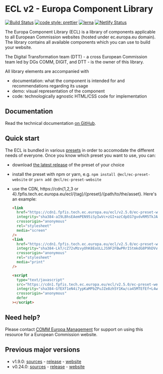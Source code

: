 # ECL v2 - Europa Component Library

[![Build Status](https://drone.fpfis.eu/api/badges/ec-europa/europa-component-library/status.svg)](https://drone.fpfis.eu/ec-europa/europa-component-library)
[![code style: prettier](https://img.shields.io/badge/code_style-prettier-ff69b4.svg?style=flat-square)](https://github.com/prettier/prettier)
[![lerna](https://img.shields.io/badge/maintained%20with-lerna-cc00ff.svg)](https://lernajs.io/)
[![Netlify Status](https://api.netlify.com/api/v1/badges/adff9a95-45f4-411e-a148-fef1211ac9ed/deploy-status)](https://app.netlify.com/sites/europa-component-library/deploys)

The Europa Component Library (ECL) is a library of components applicable to all European Commission websites (hosted under ec.europa.eu domain). The library contains all available components which you can use to build your website.

The Digital Transformation team (DTT) - a cross European Commission team led by DGs COMM, DIGIT, and DTT - is the owner of this library.

All library elements are accompanied with

- documentation: what the component is intended for and recommendations regarding its usage
- demo: visual representation of the component
- code: technologically agnostic HTML/CSS code for implementation

## Documentation

Read the technical documentation [on GitHub](docs/README.md).

## Quick start

The ECL is bundled in various [presets](docs/06-presets.md) in order to accomodate the different needs of everyone. Once you know which preset you want to use, you can:

- download [the latest release](https://github.com/ec-europa/europa-component-library/releases/latest) of the preset of your choice
- install the preset with npm or yarn, e.g. `npm install @ecl/ec-preset-website` or `yarn add @ecl/ec-preset-website`
- use the CDN, https://cdn{1,2,3 or 4}.fpfis.tech.ec.europa.eu/ecl/{tag}/{preset}/{path/to/the/asset}. Here's an example:

  ```html
  <link
    href="https://cdn1.fpfis.tech.ec.europa.eu/ecl/v2.5.0/ec-preset-website/styles/ecl-ec-preset-website.css"
    integrity="sha384-aI9LBhsEAemPEN95iSyIwVc+zGI+azCdpEG7gvdvRM5TkJAV5nConFVuedV2Ncz3 sha512-z3f+M/Z5MA5LKsHDf5e5BVIzzcvletYZPdK3eCtCdX8TYuSR0g/zG8oyvPHbcPrNN5JkHUThtPiG0ieUljpemA=="
    crossorigin="anonymous"
    rel="stylesheet"
    media="screen"
  />
  <link
    href="https://cdn1.fpfis.tech.ec.europa.eu/ecl/v2.5.0/ec-preset-website/styles/ecl-ec-preset-website-print.css"
    integrity="sha384-LkT/cZ72vMzvyOhK8EoULLJS9F2FBwPRrIStmkdG8P9hDVvf4aJseT3gSRFw+fhL sha512-DvcIM+EPDoLtDkXdkJ/BGL8sTDYE5xgVo7uIhXO7BdppDvRJ00VsGmeaIbRqOpG9PxXrxPK9o7m87+gsZSo4Vw=="
    crossorigin="anonymous"
    rel="stylesheet"
    media="print"
  />
  ```

  ```html
  <script
    type="text/javascript"
    src="https://cdn1.fpfis.tech.ec.europa.eu/ecl/v2.5.0/ec-preset-website/scripts/ecl-ec-preset-website.js"
    integrity="sha384-GfEXf1eN4i7ypKaMPbZPuJZe8zh5Y1Kw/ca45MTEfEf+L4wgqSPEh5ODdtuFllu7 sha512-rvqAl+AzdaZdBsHFdpi8UX7rgYZynprRLuxJRV+ZPe0ixvAvlTtpFRnaSoyNFB3NIkD3ly5n0bb9Qxvv7uBKsQ=="
    crossorigin="anonymous"
    defer
  ></script>
  ```

## Need help?

Please contact [COMM Europa Management](mailto:Europamanagement@ec.europa.eu) for support on using this resource for a European Commission website.

## Previous major versions

- v1.9.0: [sources](https://github.com/ec-europa/europa-component-library/tree/v1) - [release](https://github.com/ec-europa/europa-component-library/releases/tag/v1.9.0) - [website](https://v1--europa-component-library.netlify.com/)
- v0.24.0: [sources](https://github.com/ec-europa/europa-component-library/tree/v0) - [release](https://github.com/ec-europa/europa-component-library/releases/tag/v0.24.0) - [website](https://v0--europa-component-library.netlify.com/)

